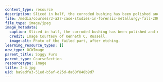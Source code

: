 ```yaml
---
content_type: resource
description: Sliced in half, the corroded bushing has been polished and etched.
file: /media/courses/3-a27-case-studies-in-forensic-metallurgy-fall-2007/ba9adfa351edb5afd25dda68f848b9d7_2-4.jpg
file_type: image/jpeg
image_metadata:
  caption: Sliced in half, the corroded bushing has been polished and etched.
  credit: Image Courtesy of Kenneth C. Russell.
  image-alt: Photo of the failed part, after etching.
learning_resource_types: []
ocw_type: OCWImage
parent_title: Soggy Furs
parent_type: CourseSection
resourcetype: Image
title: 2-4.jpg
uid: ba9adfa3-51ed-b5af-d25d-da68f848b9d7
---
```


